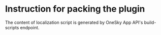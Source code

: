 # Instruction for packing the plugin

The content of localization script is generated by OneSky App API's build-scripts endpoint.